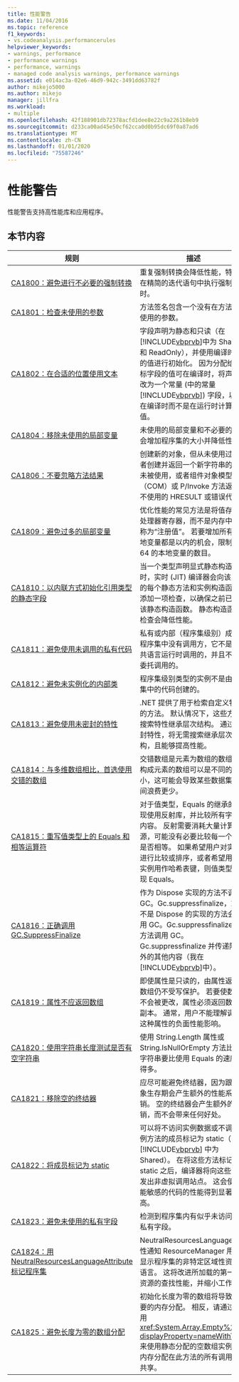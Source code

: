 ```yaml
---
title: 性能警告
ms.date: 11/04/2016
ms.topic: reference
f1_keywords:
- vs.codeanalysis.performancerules
helpviewer_keywords:
- warnings, performance
- performance warnings
- performance, warnings
- managed code analysis warnings, performance warnings
ms.assetid: e014ac3a-02e6-46d9-942c-3491dd63782f
author: mikejo5000
ms.author: mikejo
manager: jillfra
ms.workload:
- multiple
ms.openlocfilehash: 42f188901db72378acfd1dee8e22c9a2261b8eb9
ms.sourcegitcommit: d233ca00ad45e50cf62cca0d0b95dc69f0a87ad6
ms.translationtype: MT
ms.contentlocale: zh-CN
ms.lasthandoff: 01/01/2020
ms.locfileid: "75587246"
---
```

# <a name="performance-warnings"></a>性能警告
性能警告支持高性能库和应用程序。

## <a name="in-this-section"></a>本节内容

| 规则 | 描述 |
| - | - |
| [CA1800：避免进行不必要的强制转换](../code-quality/ca1800.md) | 重复强制转换会降低性能，特别是在精简的迭代语句中执行强制转换时。 |
| [CA1801：检查未使用的参数](../code-quality/ca1801.md) | 方法签名包含一个没有在方法体中使用的参数。 |
| [CA1802：在合适的位置使用文本](../code-quality/ca1802.md) | 字段声明为静态和只读（在 [!INCLUDE[vbprvb](../code-quality/includes/vbprvb_md.md)]中为 Shared 和 ReadOnly），并使用编译时可的值进行初始化。 因为分配给目标字段的值可在编译时，将声明更改为一个常量 (中的常量[!INCLUDE[vbprvb](../code-quality/includes/vbprvb_md.md)]) 字段，以便在编译时而不是在运行时计算的值。 |
| [CA1804：移除未使用的局部变量](../code-quality/ca1804.md) | 未使用的局部变量和不必要的赋值会增加程序集的大小并降低性能。 |
| [CA1806：不要忽略方法结果](../code-quality/ca1806.md) | 创建新的对象，但从未使用过，或者创建并返回一个新字符串的方法未被使用，或者组件对象模型（COM）或 P/Invoke 方法返回从不使用的 HRESULT 或错误代码。 |
| [CA1809：避免过多的局部变量](../code-quality/ca1809.md) | 优化性能的常见方法是将值存储于处理器寄存器，而不是内存中，这称为“注册值”。  若要增加所有本地变量都是以内的机会，限制为 64 的本地变量的数目。 |
| [CA1810：以内联方式初始化引用类型的静态字段](../code-quality/ca1810.md) | 当一个类型声明显式静态构造函数时，实时 (JIT) 编译器会向该类型的每个静态方法和实例构造函数中添加一项检查，以确保之前已调用该静态构造函数。 静态构造函数检查会降低性能。 |
| [CA1811：避免使用未调用的私有代码](../code-quality/ca1811.md) | 私有或内部（程序集级别）成员在程序集中没有调用方，它不是由公共语言运行时调用的，并且不是由委托调用的。 |
| [CA1812：避免未实例化的内部类](../code-quality/ca1812.md) | 程序集级别类型的实例不是由程序集中的代码创建的。 |
| [CA1813：避免使用未密封的特性](../code-quality/ca1813.md) | .NET 提供了用于检索自定义特性的方法。 默认情况下，这些方法搜索特性继承层次结构。 通过密封特性，将无需搜索继承层次结构，且能够提高性能。 |
| [CA1814：与多维数组相比，首选使用交错的数组](../code-quality/ca1814.md) | 交错数组是元素为数组的数组。 构成元素的数组可以是不同的大小，这可能会导致某些数据集的空间浪费更少。 |
| [CA1815：重写值类型上的 Equals 和相等运算符](../code-quality/ca1815.md) | 对于值类型，Equals 的继承的实现使用反射库，并比较所有字段的内容。 反射需要消耗大量计算资源，可能没有必要比较每一个字段是否相等。 如果希望用户对实例进行比较或排序，或者希望用户将实例用作哈希表键，则值类型应实现 Equals。 |
| [CA1816：正确调用 GC.SuppressFinalize](../code-quality/ca1816.md) | 作为 Dispose 实现的方法不调用 GC。Gc.suppressfinalize，或者不是 Dispose 的实现的方法会调用 GC。Gc.suppressfinalize 或方法调用 GC。Gc.suppressfinalize 并传递除此外的其他内容（我在 [!INCLUDE[vbprvb](../code-quality/includes/vbprvb_md.md)]中）。 |
| [CA1819：属性不应返回数组](../code-quality/ca1819.md) | 即使属性是只读的，由属性返回的数组仍不受写保护。 若要使数组不会被更改，属性必须返回数组的副本。 通常，用户不能理解调用这种属性的负面性能影响。 |
| [CA1820：使用字符串长度测试是否有空字符串](../code-quality/ca1820.md) | 使用 String.Length 属性或 String.IsNullOrEmpty 方法比较字符串要比使用 Equals 的速度快得多。 |
| [CA1821：移除空的终结器](../code-quality/ca1821.md) | 应尽可能避免终结器，因为跟踪对象生存期会产生额外的性能系统开销。 空的终结器会产生额外的开销，而不会带来任何好处。 |
| [CA1822：将成员标记为 static](../code-quality/ca1822.md) | 可以将不访问实例数据或不调用实例方法的成员标记为 static（在 [!INCLUDE[vbprvb](../code-quality/includes/vbprvb_md.md)] 中为 Shared）。 在将这些方法标记为 static 之后，编译器将向这些成员发出非虚拟调用站点。 这会使性能敏感的代码的性能得到显著提高。 |
| [CA1823：避免未使用的私有字段](../code-quality/ca1823.md) | 检测到程序集内有似乎未访问过的私有字段。 |
| [CA1824：用 NeutralResourcesLanguageAttribute 标记程序集](../code-quality/ca1824.md) | NeutralResourcesLanguage 特性通知 ResourceManager 用于显示程序集的非特定区域性资源的语言。 这将改进所加载的第一个资源的查找性能，并缩小工作集。 |
| [CA1825：避免长度为零的数组分配](../code-quality/ca1825.md) | 初始化长度为零的数组将导致不必要的内存分配。 相反，请通过调用 <xref:System.Array.Empty%2A?displayProperty=nameWithType>来使用静态分配的空数组实例。 内存分配在此方法的所有调用之间共享。 |
